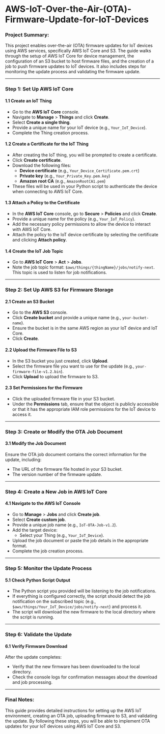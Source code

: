 # AWS-IoT-Over-the-Air-(OTA)-Firmware-Update-for-IoT-Devices

### Project Summary:
This project enables over-the-air (OTA) firmware updates for IoT devices using AWS services, specifically AWS IoT Core and S3. The guide walks through the setup of AWS IoT Core for device management, the configuration of an S3 bucket to host firmware files, and the creation of a job to push firmware updates to IoT devices. It also includes steps for monitoring the update process and validating the firmware update.

---

### Step 1: Set Up AWS IoT Core

#### 1.1 Create an IoT Thing
- Go to the **AWS IoT Core** console.
- Navigate to **Manage** > **Things** and click **Create**.
- Select **Create a single thing**.
- Provide a unique name for your IoT device (e.g., `Your_IoT_Device`).
- Complete the Thing creation process.

#### 1.2 Create a Certificate for the IoT Thing
- After creating the IoT thing, you will be prompted to create a certificate.
- Click **Create certificate**.
- Download the following files:
  - **Device certificate** (e.g., `Your_Device_Certificate.pem.crt`)
  - **Private key** (e.g., `Your_Private_Key.pem.key`)
  - **Amazon root CA** (e.g., `AmazonRootCA1.pem`)
- These files will be used in your Python script to authenticate the device when connecting to AWS IoT Core.

#### 1.3 Attach a Policy to the Certificate
- In the **AWS IoT Core** console, go to **Secure** > **Policies** and click **Create**.
- Provide a unique name for the policy (e.g., `Your_IoT_Policy`).
- Add the necessary policy permissions to allow the device to interact with AWS IoT Core.
- Attach the policy to the IoT device certificate by selecting the certificate and clicking **Attach policy**.

#### 1.4 Create the IoT Job Topic
- Go to **AWS IoT Core** > **Act** > **Jobs**.
- Note the job topic format: `$aws/things/{thingName}/jobs/notify-next`. This topic is used to listen for job notifications.

---

### Step 2: Set Up AWS S3 for Firmware Storage

#### 2.1 Create an S3 Bucket
- Go to the **AWS S3** console.
- Click **Create bucket** and provide a unique name (e.g., `your-bucket-name`).
- Ensure the bucket is in the same AWS region as your IoT device and IoT Core.
- Click **Create**.

#### 2.2 Upload the Firmware File to S3
- In the S3 bucket you just created, click **Upload**.
- Select the firmware file you want to use for the update (e.g., `your-firmware-file-v1.2.bin`).
- Click **Upload** to upload the firmware to S3.

#### 2.3 Set Permissions for the Firmware
- Click the uploaded firmware file in your S3 bucket.
- Under the **Permissions** tab, ensure that the object is publicly accessible or that it has the appropriate IAM role permissions for the IoT device to access it.

---

### Step 3: Create or Modify the OTA Job Document

#### 3.1 Modify the Job Document
Ensure the OTA job document contains the correct information for the update, including:
- The URL of the firmware file hosted in your S3 bucket.
- The version number of the firmware update.

---

### Step 4: Create a New Job in AWS IoT Core

#### 4.1 Navigate to the AWS IoT Console
- Go to **Manage** > **Jobs** and click **Create job**.
- Select **Create custom job**.
- Provide a unique job name (e.g., `IoT-OTA-Job-v1.2`).
- Add the target device:
  - Select your Thing (e.g., `Your_IoT_Device`).
- Upload the job document or paste the job details in the appropriate format.
- Complete the job creation process.

---

### Step 5: Monitor the Update Process

#### 5.1 Check Python Script Output
- The Python script you provided will be listening to the job notifications.
- If everything is configured correctly, the script should detect the job notification on the subscribed topic (e.g., `$aws/things/Your_IoT_Device/jobs/notify-next`) and process it.
- The script will download the new firmware to the local directory where the script is running.

---

### Step 6: Validate the Update

#### 6.1 Verify Firmware Download
After the update completes:
- Verify that the new firmware has been downloaded to the local directory.
- Check the console logs for confirmation messages about the download and job processing.

---

### Final Notes:
This guide provides detailed instructions for setting up the AWS IoT environment, creating an OTA job, uploading firmware to S3, and validating the update. By following these steps, you will be able to implement OTA updates for your IoT devices using AWS IoT Core and S3.
